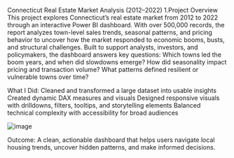 Connecticut Real Estate Market Analysis (2012–2022)
1.Project Overview
This project explores Connecticut’s real estate market from 2012 to 2022 through an interactive Power BI dashboard. With over 500,000 records, the report analyzes town-level sales trends, seasonal patterns, and pricing behavior to uncover how the market responded to economic booms, busts, and structural challenges.
Built to support analysts, investors, and policymakers, the dashboard answers key questions:
Which towns led the boom years, and when did slowdowns emerge?
How did seasonality impact pricing and transaction volume?
What patterns defined resilient or vulnerable towns over time?

What I Did:
Cleaned and transformed a large dataset into usable insights
Created dynamic DAX measures and visuals
Designed responsive visuals with drilldowns, filters, tooltips, and storytelling elements
Balanced technical complexity with accessibility for broad audiences

![image](https://github.com/user-attachments/assets/67049525-4ec3-46dc-a277-6119cac6e5eb)

Outcome:
A clean, actionable dashboard that helps users navigate local housing trends, uncover hidden patterns, and make informed decisions.

